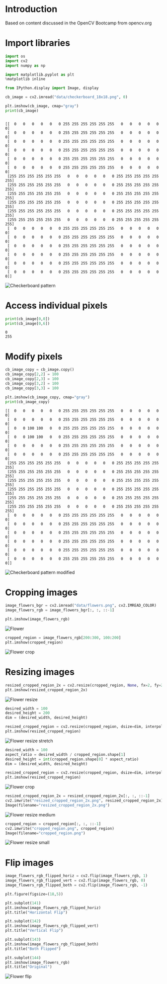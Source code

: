 # Introduction

Based on content discussed in the OpenCV Bootcamp from opencv.org

# Import libraries

```python
import os
import cv2
import numpy as np

import matplotlib.pyplot as plt
%matplotlib inline

from IPython.display import Image, display

cb_image = cv2.imread("data/checkerboard_18x18.png", 0)

plt.imshow(cb_image, cmap="gray")
print(cb_image)
```

```text

[[  0   0   0   0   0   0 255 255 255 255 255 255   0   0   0   0   0   0]
 [  0   0   0   0   0   0 255 255 255 255 255 255   0   0   0   0   0   0]
 [  0   0   0   0   0   0 255 255 255 255 255 255   0   0   0   0   0   0]
 [  0   0   0   0   0   0 255 255 255 255 255 255   0   0   0   0   0   0]
 [  0   0   0   0   0   0 255 255 255 255 255 255   0   0   0   0   0   0]
 [  0   0   0   0   0   0 255 255 255 255 255 255   0   0   0   0   0   0]
 [255 255 255 255 255 255   0   0   0   0   0   0 255 255 255 255 255 255]
 [255 255 255 255 255 255   0   0   0   0   0   0 255 255 255 255 255 255]
 [255 255 255 255 255 255   0   0   0   0   0   0 255 255 255 255 255 255]
 [255 255 255 255 255 255   0   0   0   0   0   0 255 255 255 255 255 255]
 [255 255 255 255 255 255   0   0   0   0   0   0 255 255 255 255 255 255]
 [255 255 255 255 255 255   0   0   0   0   0   0 255 255 255 255 255 255]
 [  0   0   0   0   0   0 255 255 255 255 255 255   0   0   0   0   0   0]
 [  0   0   0   0   0   0 255 255 255 255 255 255   0   0   0   0   0   0]
 [  0   0   0   0   0   0 255 255 255 255 255 255   0   0   0   0   0   0]
 [  0   0   0   0   0   0 255 255 255 255 255 255   0   0   0   0   0   0]
 [  0   0   0   0   0   0 255 255 255 255 255 255   0   0   0   0   0   0]
 [  0   0   0   0   0   0 255 255 255 255 255 255   0   0   0   0   0   0]]
```

![Checkerboard pattern](/images/opencv/opencv-checkerboard.png?raw=true "Checkerboard pattern")

# Access individual pixels

```python
print(cb_image[0,0])
print(cb_image[0,6])
```

```text
0
255
```

# Modify pixels

```python
cb_image_copy = cb_image.copy()
cb_image_copy[2,2] = 100
cb_image_copy[2,3] = 100
cb_image_copy[3,2] = 100
cb_image_copy[3,3] = 100

plt.imshow(cb_image_copy, cmap="gray")
print(cb_image_copy)
```

```text
[[  0   0   0   0   0   0 255 255 255 255 255 255   0   0   0   0   0   0]
 [  0   0   0   0   0   0 255 255 255 255 255 255   0   0   0   0   0   0]
 [  0   0 100 100   0   0 255 255 255 255 255 255   0   0   0   0   0   0]
 [  0   0 100 100   0   0 255 255 255 255 255 255   0   0   0   0   0   0]
 [  0   0   0   0   0   0 255 255 255 255 255 255   0   0   0   0   0   0]
 [  0   0   0   0   0   0 255 255 255 255 255 255   0   0   0   0   0   0]
 [255 255 255 255 255 255   0   0   0   0   0   0 255 255 255 255 255 255]
 [255 255 255 255 255 255   0   0   0   0   0   0 255 255 255 255 255 255]
 [255 255 255 255 255 255   0   0   0   0   0   0 255 255 255 255 255 255]
 [255 255 255 255 255 255   0   0   0   0   0   0 255 255 255 255 255 255]
 [255 255 255 255 255 255   0   0   0   0   0   0 255 255 255 255 255 255]
 [255 255 255 255 255 255   0   0   0   0   0   0 255 255 255 255 255 255]
 [  0   0   0   0   0   0 255 255 255 255 255 255   0   0   0   0   0   0]
 [  0   0   0   0   0   0 255 255 255 255 255 255   0   0   0   0   0   0]
 [  0   0   0   0   0   0 255 255 255 255 255 255   0   0   0   0   0   0]
 [  0   0   0   0   0   0 255 255 255 255 255 255   0   0   0   0   0   0]
 [  0   0   0   0   0   0 255 255 255 255 255 255   0   0   0   0   0   0]
 [  0   0   0   0   0   0 255 255 255 255 255 255   0   0   0   0   0   0]]
```

![Checkerboard pattern modified](/images/opencv/opencv-checkerboard-modified.png?raw=true "Checkerboard Pattern modified")

# Cropping images

```python
image_flowers_bgr = cv2.imread("data/flowers.png", cv2.IMREAD_COLOR)
image_flowers_rgb = image_flowers_bgr[:, :, ::-1]

plt.imshow(image_flowers_rgb)
```

![Flower](/images/opencv/opencv-flower.png?raw=true "Flower")

```python
cropped_region = image_flowers_rgb[200:300, 100:200]
plt.imshow(cropped_region)
```
![Flower crop](/images/opencv/opencv-flower-crop.png?raw=true "Flower crop")

# Resizing images

```python
resized_cropped_region_2x = cv2.resize(cropped_region, None, fx=2, fy=2)
plt.imshow(resized_cropped_region_2x)
```

![Flower resize](/images/opencv/opencv-flower-crop-resize.png?raw=true "Flower resize")

```python
desired_width = 100
desired_height = 200
dim = (desired_width, desired_height)

resized_cropped_region = cv2.resize(cropped_region, dsize=dim, interpolation=cv2.INTER_AREA)
plt.imshow(resized_cropped_region)
```
![Flower resize stretch](/images/opencv/opencv-flower-crop-resize2.png?raw=true "Flower resize stretch")

```python
desired_width = 100
aspect_ratio = desired_width / cropped_region.shape[1]
desired_height = int(cropped_region.shape[0] * aspect_ratio)
dim = (desired_width, desired_height)

resized_cropped_region = cv2.resize(cropped_region, dsize=dim, interpolation=cv2.INTER_AREA)
plt.imshow(resized_cropped_region)
```

![Flower crop](/images/opencv/opencv-flower-crop.png?raw=true "Flower crop")

```python
resized_cropped_region_2x = resized_cropped_region_2x[:, :, ::-1]
cv2.imwrite("resized_cropped_region_2x.png", resized_cropped_region_2x)
Image(filename="resized_cropped_region_2x.png")
```

![Flower resize medium](/images/opencv/opencv-flower-resize-medium.png?raw=true "Flower resize medium")


```python
cropped_region = cropped_region[:, :, ::-1]
cv2.imwrite("cropped_region.png", cropped_region)
Image(filename="cropped_region.png")
```

![Flower resize small](/images/opencv/opencv-flower-resize-small.png?raw=true "Flower resize small")


# Flip images

```python
image_flowers_rgb_flipped_horiz = cv2.flip(image_flowers_rgb, 1)
image_flowers_rgb_flipped_vert = cv2.flip(image_flowers_rgb, 0)
image_flowers_rgb_flipped_both = cv2.flip(image_flowers_rgb, -1)

plt.figure(figsize=(18,5))

plt.subplot(141)
plt.imshow(image_flowers_rgb_flipped_horiz)
plt.title("Horizontal Flip")

plt.subplot(142)
plt.imshow(image_flowers_rgb_flipped_vert)
plt.title("Vertical Flip")

plt.subplot(143)
plt.imshow(image_flowers_rgb_flipped_both)
plt.title("Both Flipped")

plt.subplot(144)
plt.imshow(image_flowers_rgb)
plt.title("Original")
```
![Flower flip](/images/opencv/opencv-flower-flip.png?raw=true "Flower flip")
